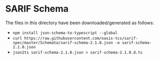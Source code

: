# SARIF Schema

The files in this directory have been downloaded/generated as follows:
* `npm install json-schema-to-typescript --global`
* `curl https://raw.githubusercontent.com/oasis-tcs/sarif-spec/master/Schemata/sarif-schema-2.1.0.json -o sarif-schema-2.1.0.json`
* `json2ts sarif-schema-2.1.0.json > sarif-schema-2.1.0.d.ts`